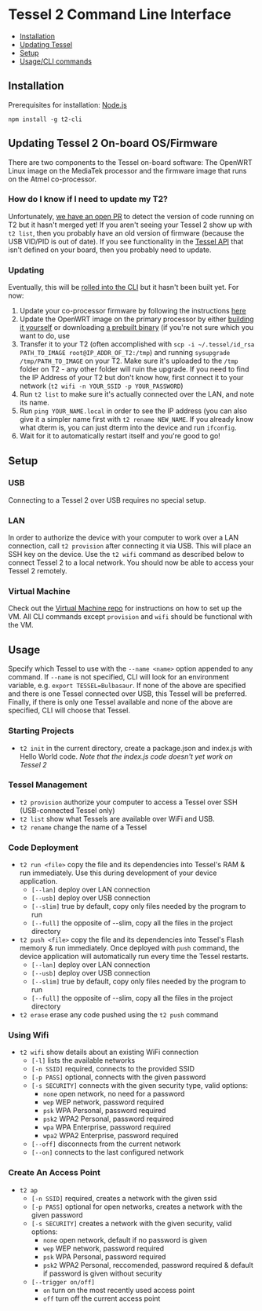 # Tessel 2 Command Line Interface

* [Installation](#installation)
* [Updating Tessel](#updating-tessel-2-on-board-osfirmware)
* [Setup](#setup)
* [Usage/CLI commands](#usage)

## Installation
Prerequisites for installation: [Node.js](https://nodejs.org/)

`npm install -g t2-cli`

## Updating Tessel 2 On-board OS/Firmware
There are two components to the Tessel on-board software: The OpenWRT Linux image on the MediaTek processor and the firmware image that runs on the Atmel co-processor.

### How do I know if I need to update my T2?
Unfortunately, [we have an open PR](https://github.com/tessel/t2-cli/pull/130) to detect the version of code running on T2 but it hasn't merged yet! If you aren't seeing your Tessel 2 show up with `t2 list`, then you probably have an old version of firmware (because the USB VID/PID is out of date). If you see functionality in the [Tessel API](https://github.com/tessel/t2-firmware#t2-hardware-api) that isn't defined on your board, then you probably need to update.

### Updating
Eventually, this will be [rolled into the CLI](https://github.com/tessel/t2-cli/issues/81) but it hasn't been built yet. For now:

1. Update your co-processor firmware by following the instructions [here](https://github.com/tessel/t2-firmware/#compiling)
2. Update the OpenWRT image on the primary processor by either [building it yourself](https://github.com/tessel/openwrt-tessel) or downloading [a prebuilt binary](https://kevinmehall.net/tmp/openwrt/openwrt-ramips-mt7620-tessel-squashfs-sysupgrade.bin) (if you're not sure which you want to do, use
3. Transfer it to your T2 (often accomplished with `scp -i ~/.tessel/id_rsa PATH_TO_IMAGE root@IP_ADDR_OF_T2:/tmp`) and running `sysupgrade /tmp/PATH_TO_IMAGE` on your T2. Make sure it's uploaded to the `/tmp` folder on T2 - any other folder will ruin the upgrade. If you need to find the IP Address of your T2 but don't know how, first connect it to your network (`t2 wifi -n YOUR_SSID -p YOUR_PASSWORD`)
4. Run `t2 list` to make sure it's actually connected over the LAN, and note its name.
5. Run `ping YOUR_NAME.local` in order to see the IP address (you can also give it a simpler name first with `t2 rename NEW_NAME`. If you already know what dterm is, you can just dterm into the device and run `ifconfig`.
6. Wait for it to automatically restart itself and you're good to go!

## Setup

### USB
Connecting to a Tessel 2 over USB requires no special setup.

### LAN
In order to authorize the device with your computer to work over a LAN connection, call `t2 provision` after connecting it via USB. This will place an SSH key on the device. Use the `t2 wifi` command as described below to connect Tessel 2 to a local network. You should now be able to access your Tessel 2 remotely.

### Virtual Machine
Check out the [Virtual Machine repo](https://github.com/tessel/t2-vm) for instructions on how to set up the VM. All CLI commands except `provision` and `wifi` should be functional with the VM.

## Usage
Specify which Tessel to use with the `--name <name>` option appended to any command.
If `--name` is not specified, CLI will look for an environment variable, e.g. `export TESSEL=Bulbasaur`. If none of the above are specified and there is one Tessel connected over USB, this Tessel will be preferred. Finally, if there is only one Tessel available and none of the above are specified, CLI will choose that Tessel.

### Starting Projects
* `t2 init` in the current directory, create a package.json and index.js with Hello World code. *Note that the index.js code doesn't yet work on Tessel 2*

### Tessel Management
* `t2 provision` authorize your computer to access a Tessel over SSH (USB-connected Tessel only)
* `t2 list` show what Tessels are available over WiFi and USB.
* `t2 rename` change the name of a Tessel

### Code Deployment 
* `t2 run <file>` copy the file and its dependencies into Tessel's RAM & run immediately. Use this during development of your device application.
  * `[--lan]` deploy over LAN connection
  * `[--usb]` deploy over USB connection
  * `[--slim]` true by default, copy only files needed by the program to run
  * `[--full]` the opposite of --slim, copy all the files in the project directory
* `t2 push <file>` copy the file and its dependencies into Tessel's Flash memory & run immediately. Once deployed with `push` command, the device application will automatically run every time the Tessel restarts. 
  * `[--lan]` deploy over LAN connection
  * `[--usb]` deploy over USB connection
  * `[--slim]` true by default, copy only files needed by the program to run
  * `[--full]` the opposite of --slim, copy all the files in the project directory
* `t2 erase` erase any code pushed using the `t2 push` command

### Using Wifi
* `t2 wifi` show details about an existing WiFi connection
  * `[-l]` lists the available networks
  * `[-n SSID]` required, connects to the provided SSID
  * `[-p PASS]` optional, connects with the given password
  * `[-s SECURITY]` connects with the given security type, valid options:
    * `none` open network, no need for a password
    * `wep` WEP network, password required
    * `psk` WPA Personal, password required
    * `psk2` WPA2 Personal, password required
    * `wpa` WPA Enterprise, password required
    * `wpa2` WPA2 Enterprise, password required
  * `[--off]` disconnects from the current network
  * `[--on]` connects to the last configured network

### Create An Access Point
* `t2 ap`
  * `[-n SSID]` required, creates a network with the given ssid
  * `[-p PASS]` optional for open networks, creates a network with the given password
  * `[-s SECURITY]`  creates a network with the given security, valid options:
    * `none` open network, default if no password is given
    * `wep` WEP network, password required
    * `psk` WPA Personal, password required
    * `psk2` WPA2 Personal, reccomended, password required & default if password is given without security
  * `[--trigger on/off]`
    * `on` turn on the most recently used access point
    * `off` turn off the current access point
